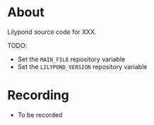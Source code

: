 # About

Lilypond source code for XXX.

TODO:
- Set the `MAIN_FILE` repository variable
- Set the `LILYPOND_VERSION` repository variable

# Recording

- To be recorded
